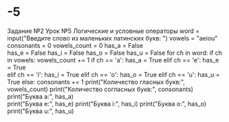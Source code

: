 # -5
Задание №2 Урок №5 Логические и  условные операторы
word = input("Введите слово из маленьких латинских букв: ")
vowels = "aeiou"
consonants = 0
vowels_count = 0
has_a = False  
has_e = False
has_i = False 
has_o = False
has_u = False
for ch in word:
  if ch in vowels:
    vowels_count += 1
    if ch == 'a':
      has_a = True
    elif ch == 'e':
      has_e = True  
    elif ch == 'i':
      has_i = True
    elif ch == 'o':
      has_o = True
    elif ch == 'u':
      has_u = True
  else:
    consonants += 1
print("Количество гласных букв:", vowels_count)
print("Количество согласных букв:", consonants)
print("Буква a:", has_a)  
print("Буква e:", has_e)
print("Буква i:", has_i)
print("Буква o:", has_o)
print("Буква u:", has_u)

